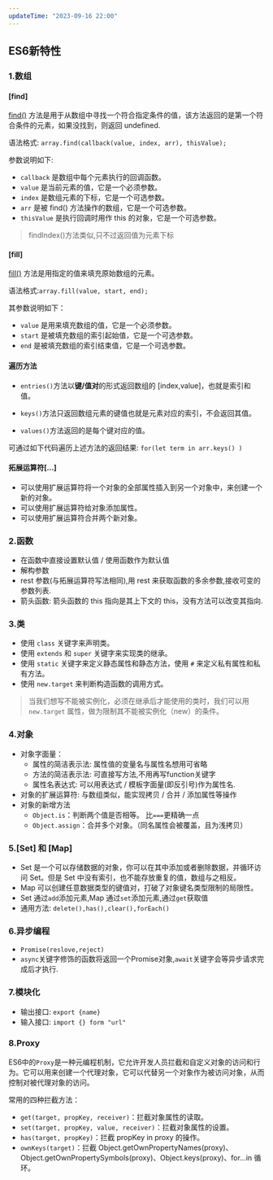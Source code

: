 ```yaml
---
updateTime: "2023-09-16 22:00"
---
```


## ES6新特性

### 1.数组

#### [find]

[find()](https://developer.mozilla.org/zh-CN/docs/Web/JavaScript/Reference/Global_Objects/Array/find) 方法是用于从数组中寻找一个符合指定条件的值，该方法返回的是第一个符合条件的元素，如果没找到，则返回 undefined.

语法格式: `array.find(callback(value, index, arr), thisValue);`

参数说明如下:

+ `callback` 是数组中每个元素执行的回调函数。
+ `value` 是当前元素的值，它是一个必须参数。
+ `index` 是数组元素的下标，它是一个可选参数。
+ `arr` 是被 find() 方法操作的数组，它是一个可选参数。
+ `thisValue` 是执行回调时用作 this 的对象，它是一个可选参数。

> findIndex()方法类似,只不过返回值为元素下标

#### [fill]

[fill()](https://developer.mozilla.org/zh-CN/docs/Web/JavaScript/Reference/Global_Objects/Array/fill) 方法是用指定的值来填充原始数组的元素。

语法格式:`array.fill(value, start, end);`

其参数说明如下：

+ `value` 是用来填充数组的值，它是一个必须参数。
+ `start` 是被填充数组的索引起始值，它是一个可选参数。
+ `end` 是被填充数组的索引结束值，它是一个可选参数。

#### 遍历方法

+ `entries()`方法以**键/值对**的形式返回数组的 [index,value]，也就是索引和值。

+ `keys()`方法只返回数组元素的键值也就是元素对应的索引，不会返回其值。

+ `values()`方法返回的是每个键对应的值。

可通过如下代码遍历上述方法的返回结果: `for(let term in arr.keys() )`

#### 拓展运算符[...]

+ 可以使用扩展运算符将一个对象的全部属性插入到另一个对象中，来创建一个新的对象。
+ 可以使用扩展运算符给对象添加属性。
+ 可以使用扩展运算符合并两个新对象。

### 2.函数

+ 在函数中直接设置默认值 / 使用函数作为默认值
+ 解构参数
+ rest 参数(与拓展运算符写法相同),用 rest 来获取函数的多余参数,接收可变的参数列表.
+ 箭头函数: 箭头函数的 this 指向是其上下文的 this，没有方法可以改变其指向.

### 3.类

+ 使用 `class` 关键字来声明类。
+ 使用 `extends` 和 `super` 关键字来实现类的继承。
+ 使用 `static` 关键字来定义静态属性和静态方法，使用 `#` 来定义私有属性和私有方法。
+ 使用 `new.target` 来判断构造函数的调用方式。

> 当我们想写不能被实例化，必须在继承后才能使用的类时，我们可以用 `new.target` 属性，做为限制其不能被实例化（new）的条件。

### 4.对象

+ 对象字面量：
  + 属性的简洁表示法: 属性值的变量名与属性名想用可省略
  + 方法的简洁表示法: 可直接写方法,不用再写function关键字
  + 属性名表达式: 可以用表达式 / 模板字面量(即反引号)作为属性名.
+ 对象的扩展运算符: 与数组类似，能实现拷贝 / 合并 / 添加属性等操作
+ 对象的新增方法
  + `Object.is`：判断两个值是否相等。 比`===`更精确一点
  + `Object.assign`：合并多个对象。（同名属性会被覆盖，且为浅拷贝）

### 5.[Set] 和 [Map]

+ Set 是一个可以存储数据的对象，你可以在其中添加或者删除数据，并循环访问 Set。但是 Set 中没有索引，也不能存放重复的值，数组与之相反。
+ Map 可以创建任意数据类型的键值对，打破了对象键名类型限制的局限性。
+ Set 通过`add`添加元素,Map 通过`set`添加元素,通过`get`获取值
+ 通用方法: `delete(),has(),clear(),forEach()`

### 6.异步编程

+ `Promise(reslove,reject)`
+ `async`关键字修饰的函数将返回一个Promise对象,`await`关键字会等异步请求完成后才执行.

### 7.模块化

+ 输出接口: `export {name}`
+ 输入接口: `import {} form "url"`

### 8.Proxy

ES6中的`Proxy`是一种元编程机制，它允许开发人员拦截和自定义对象的访问和行为。它可以用来创建一个代理对象，它可以代替另一个对象作为被访问对象，从而控制对被代理对象的访问。

常用的四种拦截方法：

+ `get(target, propKey, receiver)`：拦截对象属性的读取。
+ `set(target, propKey, value, receiver)`：拦截对象属性的设置。
+ `has(target, propKey)`：拦截 propKey in proxy 的操作。
+ `ownKeys(target)`：拦截 Object.getOwnPropertyNames(proxy)、Object.getOwnPropertySymbols(proxy)、Object.keys(proxy)、for...in 循环。
